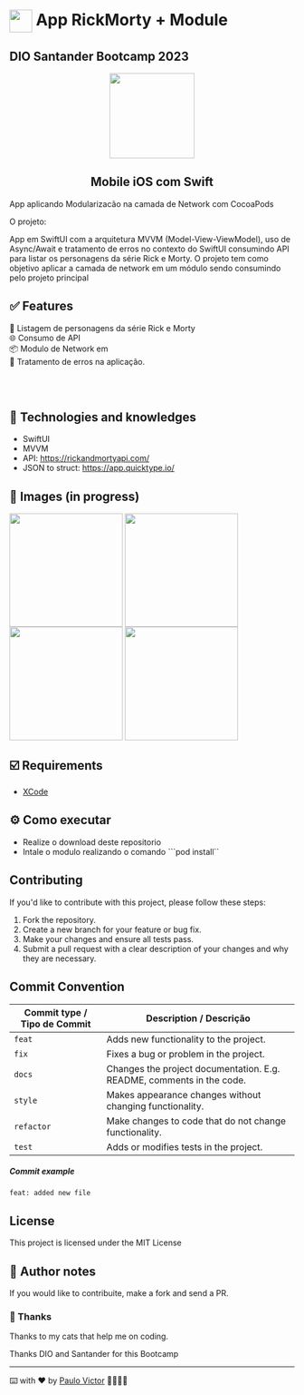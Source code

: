 
<h1>
    <a href="https://www.dio.me/">
     <img align="center" width="40px" src="https://hermes.digitalinnovation.one/assets/diome/logo-minimized.png"></a>
   <span> App RickMorty + Module </h1> <h2> DIO Santander Bootcamp 2023</span>
</h2>
       
<p align="center"> <img align="center" width="150px" src="https://hermes.dio.me/tracks/61d57203-7c43-4d8d-a3f0-833faa2ce680.png"></p>
  <h2 align="center">
    Mobile iOS com Swift
</h2>
App aplicando Modularizacão na camada de Network com CocoaPods

O projeto:

App em SwiftUI com a arquitetura MVVM (Model-View-ViewModel), uso de  Async/Await e tratamento de erros no contexto do SwiftUI consumindo API para listar os personagens da série Rick e Morty. 
O projeto tem como objetivo aplicar a camada de network em um módulo sendo consumindo pelo projeto principal

## ✅ Features
📱 Listagem de personagens da série Rick e Morty <br>
🌐 Consumo de API<br>
📦 Modulo de Network em<br>
🧐 Tratamento de erros na aplicação.<br>

<br>
<br>


## 📱 Technologies and knowledges 
- SwiftUI 
- MVVM 
- API: https://rickandmortyapi.com/
- JSON to struct: https://app.quicktype.io/



## 📲 Images (in progress)
<img align="center" width="200px" src="https://github.com/Paru369/App-SwiftUI-Combine-Desafio_Final_02-DIO-Santander/blob/main/images/inews.gif"> <img align="center" width="200px" src="https://github.com/Paru369/App-SwiftUI-Combine-Desafio_Final_02-DIO-Santander/blob/main/images/inews1.png"> <img align="center" width="200px" src="https://github.com/Paru369/App-SwiftUI-Combine-Desafio_Final_02-DIO-Santander/blob/main/images/inews2.png"> <img align="center" width="200px" src="https://github.com/Paru369/App-SwiftUI-Combine-Desafio_Final_02-DIO-Santander/blob/main/images/inewserror.png">
  
  
## ☑️ Requirements

- [XCode](https://developer.apple.com/xcode/)


## ⚙️ Como executar

- Realize o download deste repositorio
- Intale o modulo realizando o comando ```pod install``

## Contributing

If you'd like to contribute with this project, please follow these steps:

1. Fork the repository.
2. Create a new branch for your feature or bug fix.
3. Make your changes and ensure all tests pass.
4. Submit a pull request with a clear description of your changes and why they are necessary.

## Commit Convention

| Commit type / Tipo de Commit | Description / Descrição                                               |
| ---------------------------- | --------------------------------------------------------------------- |
| `feat`                       | Adds new functionality to the project.                                |
| `fix`                        | Fixes a bug or problem in the project.                                |
| `docs`                       | Changes the project documentation. E.g. README, comments in the code. |
| `style`                      | Makes appearance changes without changing functionality.              |
| `refactor`                   | Make changes to code that do not change functionality.                |
| `test`                       | Adds or modifies tests in the project.                                |

##### Commit example

`feat: added new file`

## License

This project is licensed under the MIT License

## 📝 Author notes

If you would like to contribuite, make a fork and send a PR. 

### 🎁 Thanks

Thanks to my cats that help me on coding.


Thanks DIO and Santander for this Bootcamp

___

⌨️ with ❤️ by [Paulo Victor](https://github.com/Paru369) 👨🏾‍💻📱

